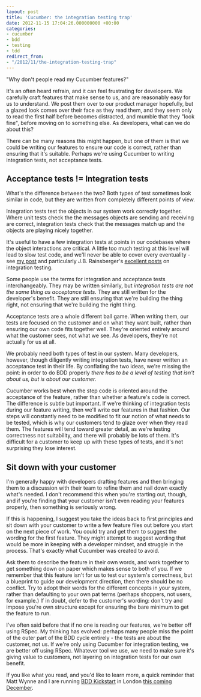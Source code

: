 ```yaml
---
layout: post
title: 'Cucumber: the integration testing trap'
date: 2012-11-15 17:04:26.000000000 +00:00
categories:
- cucumber
- bdd
- testing
- tdd
redirect_from:
- "/2012/11/the-integration-testing-trap"
---
```

"Why don't people read my Cucumber features?"

It's an often heard refrain, and it can feel frustrating for developers. We carefully craft features that make sense to us, and are reasonably easy for us to understand. We post them over to our product manager hopefully, but a glazed look comes over their face as they read them, and they seem only to read the first half before becomes distracted, and mumble that they "look fine", before moving on to something else. As developers, what can we do about this?

There can be many reasons this might happen, but one of them is that we could be writing our features to ensure our code is correct, rather than ensuring that it's suitable. Perhaps we're using Cucumber to writing integration tests, not acceptance tests.

## Acceptance tests != Integration tests

What's the difference between the two? Both types of test sometimes look similar in code, but they are written from completely different points of view.

Integration tests test the objects in our system work correctly together. Where unit tests check the the messages objects are sending and receiving are correct, integration tests check that the messages match up and the objects are playing nicely together.

It's useful to have a few integration tests at points in our codebases where the object interactions are critical. A little too much testing at this level will lead to slow test code, and we'll never be able to cover every eventuality - see [my post](http://chrismdp.com/2011/10/your-tests-are-lying-to-you) and particularly J.B. Rainsberger's [excellent posts](http://www.jbrains.ca/permalink/integrated-tests-are-a-scam-part-1) on integration testing.

Some people use the terms for integration and acceptance tests interchangeably. They may be written similarly, but _integration tests are not the same thing as acceptance tests._ They are still written for the developer's benefit. They are still ensuring that we're building the thing right, not ensuring that we're building the right thing.

Acceptance tests are a whole different ball game. When writing them, our tests are focused on the customer and on what they want built, rather than ensuring our own code fits together well. They're oriented entirely around what the customer sees, not what we see. As developers, they're not actually for us at all.

We probably need both types of test in our system. Many developers, however, though diligently writing integration tests, have never written an acceptance test in their life. By conflating the two ideas, we're missing the point: in order to do BDD properly _there has to be a level of testing that isn't about us, but is about our customer._

Cucumber works best when the step code is oriented around the acceptance of the feature, rather than whether a feature's code is correct. The difference is subtle but important. If we're thinking of integration tests during our feature writing, then we'll write our features in that fashion. Our steps will constantly need to be modified to fit our notion of what needs to be tested, which is why our customers tend to glaze over when they read them. The features will tend toward greater detail, as we're testing correctness not suitability, and there will probably be lots of them. It's difficult for a customer to keep up with these types of tests, and it's not surprising they lose interest.

## Sit down with your customer

I'm generally happy with developers drafting features and then bringing them to a discussion with their team to refine them and nail down exactly what's needed. I don't recommend this when you're starting out, though, and if you're finding that your customer isn't even reading your features properly, then something is seriously wrong.

If this is happening, I suggest you take the ideas back to first principles and sit down with your customer to write a few feature files out before you start on the next piece of work. You could try and get them to suggest the wording for the first feature. They might attempt to suggest wording that would be more in keeping with a developer mindset, and struggle in the process. That's exactly what Cucumber was created to avoid.

Ask them to describe the feature in their own words, and work together to get something down on paper which makes sense to both of you. If we remember that this feature isn't for us to test our system's correctness, but a blueprint to guide our development direction, then there should be no conflict. Try to adopt their words for the different concepts in your system, rather than defaulting to your own pat terms (perhaps shoppers, not users, for example.) If in doubt, defer to the customer's wording: don't try and impose you're own structure except for ensuring the bare minimum to get the feature to run.

I've often said before that if no one is reading our features, we're better off using RSpec. My thinking has evolved: perhaps many people miss the point of the outer part of the BDD cycle entirely - the tests are about the customer, not us. If we're only using Cucumber for integration testing, we are better off using RSpec. Whatever tool we use, we need to make sure it's giving value to customers, not layering on integration tests for our own benefit.


<div class='alert alert-info'>
  <p>If you like what you read, and you'd like to learn more, a quick reminder that Matt Wynne and I are running <a href='http://bddkickstart.com'>BDD Kickstart</a> in London <a href='http://bddkickstart.com/dates#london'>this coming December</a>.
  </p>
  </div>
